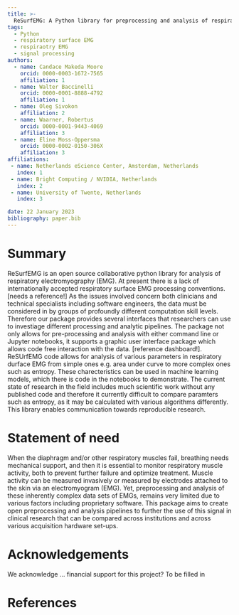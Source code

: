 ```yaml
---
title: >-
  ReSurfEMG: A Python library for preprocessing and analysis of respiratory EMG.
tags:
  - Python
  - respiratory surface EMG
  - respiraotry EMG
  - signal processing
authors:
  - name: Candace Makeda Moore
    orcid: 0000-0003-1672-7565
    affiliation: 1
  - name: Walter Baccinelli
    orcid: 0000-0001-8888-4792
    affiliation: 1
  - name: Oleg Sivokon
    affiliation: 2
  - name: Waarner, Robertus
    orcid: 0000-0001-9443-4069
    affiliation: 3
  - name: Eline Moss-Oppersma
    orcid: 0000-0002-0150-306X
    affiliation: 3
affiliations:
 - name: Netherlands eScience Center, Amsterdam, Netherlands
   index: 1
 - name: Bright Computing / NVIDIA, Netherlands
   index: 2
 - name: University of Twente, Netherlands
   index: 3

date: 22 January 2023
bibliography: paper.bib
---
```


# Summary


ReSurfEMG is an open source collaborative python library for analysis of respiratory electromyography (EMG). At present there is a lack of internationally accepted respiratory surface EMG processing conventions. [needs a reference!] As the issues involved concern both clinicians and technical specialists including software engineers, the data must be considered in by groups of profoundly different computation skill levels. Therefore our package provides several interfaces that researchers can use to investiage different processing and analytic pipelines. The package not only allows for pre-processing and analysis with either command line or Jupyter notebooks, it supports a graphic user interface package which allows code free interaction with the data. [reference dashboard!]. 
ReSUrfEMG code allows for analysis of various parameters in respiratory durface EMG from simple ones e.g. area under curve to more complex ones such as entropy. These charecteristics can be used in machine learning models, which there is code in the notebooks to demonstrate. The current state of research in the field includes much scientific work without any published code and therefore it currently difficult to compare paramters such as entropy, as it may be calculated with various algorithms differently. This library enables communication towards reproducible research. 



# Statement of need
When the diaphragm and/or other respiratory muscles fail, breathing needs mechanical support, and then it is essential to monitor respiratory muscle activity, both to prevent further failure and optimize treatment. Muscle activity can be measured invasively or measured by electrodes attached to the skin via an electromyogram (EMG). Yet, preprocessing and analysis of these inherently complex data sets of EMGs, remains very limited due to various factors including proprietary software. This package aims to create open preprocessing and analysis pipelines to further the use of this signal in clinical research that can be compared across institutions and across various acquisition hardware set-ups.  

# Acknowledgements

We acknowledge ... financial
support for this project? To be filled in

# References
